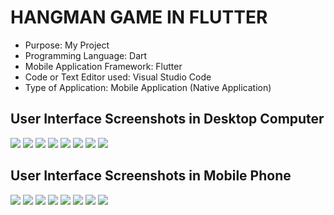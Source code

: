 # HANGMAN GAME IN FLUTTER

* Purpose: My Project
* Programming Language: Dart
* Mobile Application Framework: Flutter
* Code or Text Editor used: Visual Studio Code
* Type of Application: Mobile Application (Native Application)

<h2> User Interface Screenshots in Desktop Computer</h2> 
  <img src="SCREENSHOTS/PIC1.png">
  
  <img src="SCREENSHOTS/PIC2.png">
  
  <img src="SCREENSHOTS/PIC3.png">
  
  <img src="SCREENSHOTS/PIC4.png">
  
  <img src="SCREENSHOTS/PIC5.png">
  
  <img src="SCREENSHOTS/PIC6.png">
  
  <img src="SCREENSHOTS/PIC7.png">
  
  <img src="SCREENSHOTS/PIC8.png">
  
<h2> User Interface Screenshots in Mobile Phone</h2>  
  <img src="SCREENSHOTS/PIC9.png">
  
  <img src="SCREENSHOTS/PIC10.png">
  
  <img src="SCREENSHOTS/PIC11.png">
  
  <img src="SCREENSHOTS/PIC12.png">
  
  <img src="SCREENSHOTS/PIC13.png">
  
  <img src="SCREENSHOTS/PIC14.png">
  
  <img src="SCREENSHOTS/PIC15.png">
  
  <img src="SCREENSHOTS/PIC16.png">
  